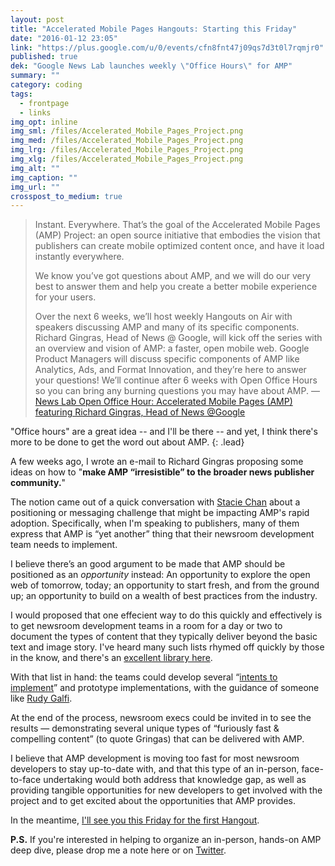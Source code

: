 ```yaml
---
layout: post
title: "Accelerated Mobile Pages Hangouts: Starting this Friday"
date: "2016-01-12 23:05"
link: "https://plus.google.com/u/0/events/cfn8fnt47j09qs7d3t0l7rqmjr0"
published: true
dek: "Google News Lab launches weekly \"Office Hours\" for AMP"
summary: ""
category: coding
tags: 
  - frontpage
  - links
img_opt: inline
img_sml: /files/Accelerated_Mobile_Pages_Project.png
img_med: /files/Accelerated_Mobile_Pages_Project.png
img_lrg: /files/Accelerated_Mobile_Pages_Project.png
img_xlg: /files/Accelerated_Mobile_Pages_Project.png
img_alt: ""
img_caption: ""
img_url: ""
crosspost_to_medium: true
---
```


> Instant. Everywhere. That’s the goal of the Accelerated Mobile Pages (AMP) Project: an open source initiative that embodies the vision that publishers can create mobile optimized content once, and have it load instantly everywhere.
> 
> We know you’ve got questions about AMP, and we will do our very best to answer them and help you create a better mobile experience for your users. 
> 
> Over the next 6 weeks, we’ll host weekly Hangouts on Air with speakers discussing AMP and many of its specific components. Richard Gingras, Head of News @ Google, will kick off the series with an overview and vision of AMP: a faster, open mobile web. Google Product Managers will discuss specific components of AMP like Analytics, Ads, and Format Innovation, and they’re here to answer your questions! We’ll continue after 6 weeks with Open Office Hours so you can bring any burning questions you may have about AMP.
> &mdash; [News Lab Open Office Hour: Accelerated Mobile Pages (AMP) featuring Richard Gingras, Head of News @Google](https://plus.google.com/u/0/events/cfn8fnt47j09qs7d3t0l7rqmjr0)

"Office hours" are a great idea -- and I'll be there -- and yet, I think there's more to be done to get the word out about AMP.
{: .lead}

A few weeks ago, I wrote an e-mail to Richard Gingras proposing some ideas on how to "**make AMP “irresistible” to the broader news publisher community.**"

The notion came out of a quick conversation with [Stacie Chan](https://twitter.com/staciechan) about a positioning or messaging challenge that might be impacting AMP's rapid adoption. Specifically, when I'm speaking to publishers, many of them express that AMP is “yet another” thing that their newsroom development team needs to implement. 

I believe there’s an good argument to be made that AMP should be positioned as an _opportunity_ instead: An opportunity to explore the open web of tomorrow, today; an opportunity to start fresh, and from the ground up; an opportunity to build on a wealth of best practices from the industry.

I would proposed that one effecient way to do this quickly and effectively is to get newsroom development teams in a room for a day or two to document the types of content that they typically deliver beyond the basic text and image story. I've heard many such lists rhymed off quickly by those in the know, and there's an [excellent library here](http://mobilev.is/).

With that list in hand: the teams could develop several “[intents to implement](https://github.com/ampproject/amphtml/labels/INTENT%20TO%20IMPLEMENT)” and prototype implementations, with the guidance of someone like [Rudy Galfi](http://www.wired.com/2015/12/google-plans-to-roll-out-amp-its-tool-for-faster-web-pages-early-next-year/).

At the end of the process, newsroom execs could be invited in to see the results — demonstrating several unique types of “furiously fast & compelling content” (to quote Gringas) that can be delivered with AMP.

I believe that AMP development is moving too fast for most newsroom developers to stay up-to-date with, and that this type of an in-person, face-to-face undertaking would both address that knowledge gap, as well as providing tangible opportunities for new developers to get involved with the project and to get excited about the opportunities that AMP provides.

In the meantime, [I'll see you this Friday for the first Hangout](https://plus.google.com/u/0/events/cfn8fnt47j09qs7d3t0l7rqmjr0).

**P.S.** If you're interested in helping to organize an in-person, hands-on AMP deep dive, please drop me a note here or on [Twitter](http://twitter.com/phillipadsmith).


